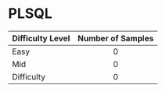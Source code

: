 # PLSQL

|	Difficulty Level	|	Number of Samples	|
|	----------------	|	:----------------:	|
|	Easy				|	0					|
|	Mid					|	0					|
|	Difficulty			|	0					|